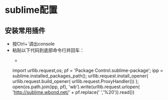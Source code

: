 # sublime配置

## 安装常用插件

- 按Ctrl+`调出console<br>
- 粘贴以下代码到底部命令行并回车：
  - ```
  import urllib.request,os; pf = 'Package Control.sublime-package'; ipp = sublime.installed_packages_path(); urllib.request.install_opener( urllib.request.build_opener( urllib.request.ProxyHandler()) ); open(os.path.join(ipp, pf), 'wb').write(urllib.request.urlopen( 'http://sublime.wbond.net/' + pf.replace(' ','%20')).read())
  ```
